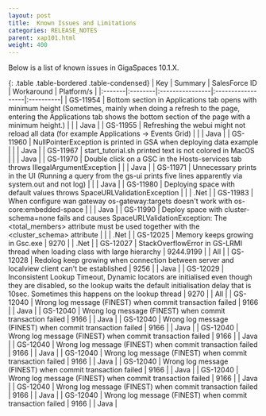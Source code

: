 ```yaml
---
layout: post
title:  Known Issues and Limitations
categories: RELEASE_NOTES
parent: xap101.html
weight: 400
---
```



Below is a list of known issues in GigaSpaces 10.1.X.



{: .table .table-bordered .table-condensed}
| Key | Summary | SalesForce ID | Workaround | Platform/s |
|:-------|:--------|:----------------|:------------------|:----------|
| <nobr>GS-11954</nobr> | Bottom section in Applications tab opens with minimum height (Sometimes, mainly when doing a refresh to the page, entering the Applications tab shows the bottom section of the page with a minimum height.) | | | Java |
| GS-11955 | Refreshing the webui might not reload all data (for example Applications -> Events Grid) | | | Java |
| GS-11960 | NullPointerException is printed in GSA when deploying data example | | | Java |
| GS-11967 | start_tutorial.sh printed text is not colored in MacOS | | | Java |
| GS-11970 | Double click on a GSC in the Hosts-services tab throws IllegalArgumentException | | | Java |
| GS-11971 | Unnecessary prints in the UI (Running a query from the gs-ui prints five lines apparently via system.out and not log) | | | Java |
| GS-11980 | Deploying space with default values throws SpaceURLValidationException | | | .Net |
| GS-11983 | When configure wan gateway os-gateway:targets doesn't work with os-core:embedded-space  | | | Java |
| GS-11990 | Deploy space with cluster-schema=none fails and causes SpaceURLValidationException: The <total_members> attribute must be used together with the <cluster_schema> attribute | | | .Net |
| GS-12025 | Memory keeps growing in Gsc.exe | 9270 | | .Net |
| GS-12027 | StackOverflowError in GS-LRMI thread when loading class with large hierarchy | 9244.9199  | | All |
| GS-12028 | Redolog keep growing when connection between server and localview client can't be established | 9256 | | Java |
| GS-12029 | Inconsistent Lookup Timeout, Dynamic locators are initialised even though they are disabled, so the lookup waits the default initialisation delay that is 10sec. Sometimes this happens on the lookup thread | 9270 | | All |
| GS-12040 |  Wrong log message (FINEST) when commit transaction failed  | 9166 | | Java |
| GS-12040 |  Wrong log message (FINEST) when commit transaction failed  | 9166 | | Java |
| GS-12040 |  Wrong log message (FINEST) when commit transaction failed  | 9166 | | Java |
| GS-12040 |  Wrong log message (FINEST) when commit transaction failed  | 9166 | | Java |
| GS-12040 |  Wrong log message (FINEST) when commit transaction failed  | 9166 | | Java |
| GS-12040 |  Wrong log message (FINEST) when commit transaction failed  | 9166 | | Java |
| GS-12040 |  Wrong log message (FINEST) when commit transaction failed  | 9166 | | Java |
| GS-12040 |  Wrong log message (FINEST) when commit transaction failed  | 9166 | | Java |
| GS-12040 |  Wrong log message (FINEST) when commit transaction failed  | 9166 | | Java |
| GS-12040 |  Wrong log message (FINEST) when commit transaction failed  | 9166 | | Java |
